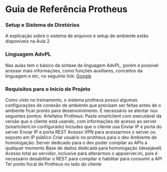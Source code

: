 # Guia de Referência Protheus


### Setup e Sistema de Diretórios
A explicação sobre o sistema de arquivos e setup de ambiente estão disponíveis na Aula 2

### Linguagem AdvPL
Nas aulas tem o básico da sintaxe da linguagem AdvPL, porém é possível acessar mais informações, como funções auxiliares, conceitos da linguagem e etc, no seguinte link: [Google](https://tdn.totvs.com/display/tec/AdvPL)

### Requisitos para o Início de Projeto
Como visto no treinamento, o sistema protheus possui algumas configurações de conexão de ambiente que precisam ser feitas antes de o ambiente ficar pronto para desenvolvimento. É necessário se atentar nos seguintes pontos:
Artefatos Protheus:
Pasta smartclient com executável da versão que o cliente está usando, com informações de acesso ao server (smartclient.ini configurado)
Includes que o cliente usa
Enviar IP e porta do server
Enviar IP e porta REST
Acesso VPN para acessarmos o server ou exposto em IP público
Criar usuário no protheus para o dev
Ambiente de homologação:
Server dedicado para o dev poder compilar as APIs a qualquer momento
Base de dados dedicada para homologação (desejável)
Acesso total ao servidor, inclusive para alterarmos o appserver.ini, pois é necessário desabilitar o REST para compilar e habilitar para consumir a API
Ter ponto focal de Protheus no lado do cliente


